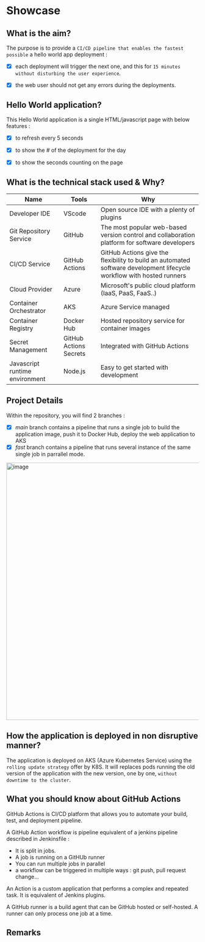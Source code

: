 # Showcase

## What is the aim?

The purpose is to provide a `CI/CD pipeline that enables the fastest possible` a hello world app deployment : 
  - [x] each deployment will trigger the next one, and this for `15 minutes without disturbing the user experience`. 
  - [x] the web user should not get any errors during the deployments.


## Hello World application?

This Hello World application is a single HTML/javascript page with below features : 
  - [x]  to refresh every 5 seconds 
  - [x]  to show the # of the deployment for the day
  - [x]  to show the seconds counting on the page



## What is the technical stack used & Why?

| Name                   | Tools                                                                       | Why                                                                                        |
|------------------------|-----------------------------------------------------------------------------|--------------------------------------------------------------------------------------------|
| Developer IDE          | VScode                                                                    | Open source IDE with a plenty of plugins                                                     |
| Git Repository Service | GitHub                                                                    | The most popular web-based version control and collaboration platform for software developers| 
| CI/CD Service             | GitHub Actions                                                            | GitHub Actions give the flexibility to build an automated software development lifecycle workflow with hosted runners                             |                     |
| Cloud Provider         | Azure                                                                     | Microsoft's public cloud platform (IaaS, PaaS, FaaS..)                                                                                            |
| Container Orchestrator | AKS                                                                       |    Azure Service managed                                                                                          |
| Container Registry     | Docker Hub                                                                       |  Hosted repository service for container images                                                                                              |
| Secret Management      | GitHub Actions Secrets                                                    |   Integrated with GitHub Actions                                                                                           |
| Javascript runtime environment      | Node.js                                                   |    Easy to get started with development                                                                                          |


## Project Details

Within the repository, you will find 2 branches : 
  - [x] _main_ branch contains a pipeline that runs a single job to build the application image, push it to Docker Hub, deploy the web application to AKS 
  - [x] _fast_ branch contains a pipeline that runs several instance of the same single job  in parrallel mode.

<img width="672" alt="image" src="https://user-images.githubusercontent.com/41162971/227932789-7f2b6563-cbfa-4ea2-b17d-5f5f87798bdb.png">


## How the application is deployed in non disruptive manner?

The application is deployed on AKS (Azure Kubernetes Service) using the `rolling update strategy` offer by K8S. 
It will replaces pods running the old version of the application with the new version, one by one, `without downtime to the cluster`.



## What you should know about GitHub Actions

GitHub Actions is CI/CD platform that allows you to automate your build, test, and deployment pipeline.

A GitHub Action workflow is pipeline equivalent of a jenkins pipeline described in Jenkinsfile : 
  - It is split in jobs. 
  - A job is running on a GitHUb runner
  - You can run multiple jobs in parallel
  - a workflow can be triggered in multiple ways : git push, pull request change...
  
An Action is a custom application that performs a complex and repeated task. It is equivalent of Jenkins plugins.

A GitHub runner is a build agent that can be GitHub hosted or self-hosted. A runner can only process one job at a time.



## Remarks




